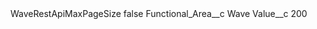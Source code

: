 <?xml version="1.0" encoding="UTF-8"?>
<CustomMetadata xmlns="http://soap.sforce.com/2006/04/metadata" xmlns:xsi="http://www.w3.org/2001/XMLSchema-instance" xmlns:xsd="http://www.w3.org/2001/XMLSchema">
    <label>WaveRestApiMaxPageSize</label>
    <protected>false</protected>
    <values>
        <field>Functional_Area__c</field>
        <value xsi:type="xsd:string">Wave</value>
    </values>
    <values>
        <field>Value__c</field>
        <value xsi:type="xsd:string">200</value>
    </values>
</CustomMetadata>
